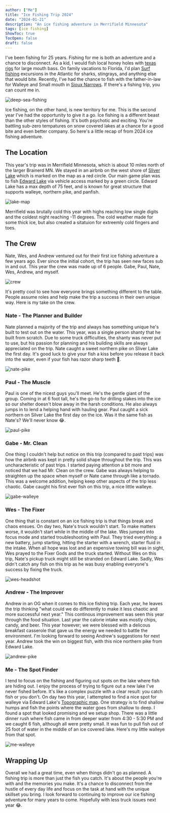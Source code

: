 ```yaml
---
author: ["Me"]
title: "Ice Fishing Trip 2024"
date: "2024-01-21"
description: "An ice fishing adventure in Merrifield Minnesota"
tags: [ice fishing]
ShowToc: true
TocOpen: false
draft: false
---
```


I've been fishing for 25 years. Fishing for me is both an adventure and a chance to disconnect. As a kid, I would fish local honey holes with [texas rigs](https://en.wikipedia.org/wiki/Texas_rig) for large mouth bass. On family vacations to Florida, I'd plan [Surf fishing](https://en.wikipedia.org/wiki/Surf_fishing#Species) excursions in the Atlantic for sharks, stingrays, and anything else that would bite. Recently, I've had the chance to fish with the father-in-law for Walleye and Small mouth in [Sioux Narrows](https://en.wikipedia.org/wiki/Sioux_Narrows-Nestor_Falls). If there's a fishing trip, you can count me in.

![deep-sea-fishing](/images/icefishing2024/deep-sea-fishing.jpg)

Ice fishing, on the other hand, is new territory for me. This is the second year I've had the opportunity to give it a go. Ice fishing is a different beast than the other styles of fishing. It's both psychotic and exciting. You're battling sub-zero tempatures on snow covered lakes at a chance for a good bite and even better company. So here's a little recap of from 2024 ice fishing adventure.

## The Location

This year's trip was in Merrifield Minnesota, which is about 10 miles north of the larger Brainerd MN. We stayed in an airbnb on the west shore of [Sliver Lake](https://www.dnr.state.mn.us/areas/fisheries/eastmetro/lakes/silverNB.html) which is marked on the map as a red circle. Our main game plan was to fish [Edward Lake](https://www.dnr.state.mn.us/lakefind/lake.html?id=18030500) via vehicle access marked by a green circle. Edward Lake has a max depth of 75 feet, and is known for great structure that supports walleye, northern pike, and panfish.

![lake-map](/images/icefishing2024/lake-map.jpg)

Merrifield was brutally cold this year with highs reaching low single digits and the coldest night reaching -11 degrees. The cold weather made for some thick ice, but also created a sitatuion for extreemly cold fingers and toes.

## The Crew

Nate, Wes, and Andrew ventured out for their first ice fishing adventure a few years ago. Ever since the initial cohort, the trip has seen new faces sub in and out. This year the crew was made up of 6 people. Gabe, Paul, Nate, Wes, Andrew, and myself.

![crew](/images/icefishing2024/crew.jpg)

 It's pretty cool to see how everyone brings something different to the table. People assume roles and help make the trip a success in their own unique way. Here is my take on the crew. 

### Nate - The Planner and Builder

 Nate planned a majority of the trip and always has something unique he's built to test out on the water. This year, was a single person shanty that he built from scratch. Due to some truck difficulties, the shanty was never put to use, but his passion for planning and his building skills are always appreciated on the trip. Nate caught a sweet northern pike on Sliver Lake the first day. It's good luck to give your fish a kiss before you release it back into the water, even if your fish has razor sharp teeth 🙈.

![nate-pike](/images/icefishing2024/nate-pike.jpg)

### Paul - The Muscle

Paul is one of the nicest guys you'll meet. He's the gentle giant of the group. Coming in at 6 foot tall, he's the go-to for drilling stakes into the ice so our shelter doesn't blow away in the harsh conditions. He also always jumps in to lend a helping hand with hauling gear. Paul caught a sick northern on Silver Lake the first day on the ice. Was it the same fish as Nate's? We'll never know 😂.

![paul-pike](/images/icefishing2024/paul-pike.jpg)

### Gabe - Mr. Clean

One thing I couldn't help but notice on this trip (compared to past trips) was how the airbnb was kept in pretty solid shape throughout the trip. This was uncharacteristic of past trips. I started paying attention a bit more and noticed that we had Mr. Clean on the crew. Gabe was always helping to straighten up the space when myself or Nate came through like a tornado. This was a welcome addition, helping keep other aspects of the trip less chaotic. Gabe caught his first ever fish on this trip, a nice little walleye.

![gabe-walleye](/images/icefishing2024/gabe-walleye.jpg)

### Wes - The Fixer

One thing that is constant on an ice fishing trip is that things break and chaos ensues. On day two, Nate's truck wouldn't start. To make matters worse, it wouldn't start while in the middle of the lake. Wes jumped into focus mode and started troubleshooting with Paul. They tried everything: a new battery, jump starting, hitting the starter with a wrench, starter fluid in the intake. When all hope was lost and an expensive towing bill was in sight, Wes prayed to the Fixer Gods and the truck started. Without Wes on this trip, Nate's pickup truck might still be stranded on Edward Lake. Sadly, Wes didn't catch any fish on this trip as he was busy enabling everyone's success by fixing the truck.

![wes-headshot](/images/icefishing2024/wes-headshot.jpg)

### Andrew - The Improver

Andrew in an OG when it comes to this ice fishing trip. Each year, he leaves the trip thinking "what could we do differently to make it less chaotic and more successful next year." This continous improvement was seen this year through the food situation. Last year the calorie intake was mostly chips, candy, and beer. This year however; we were blessed with a delicous breakfast casserole that gave us the energy we needed to battle the environment. I'm looking forward to seeing Andrew's suggestions for next year. Andrew took the win on biggest fish, with this nice northern pike from Edward Lake.

![andrew-pike](/images/icefishing2024/andrew-pike.jpg)

### Me - The Spot Finder

I tend to focus on the fishing and figuring out spots on the lake where fish are hiding out. I enjoy the process of trying to figure out a new lake  I've never fished before. It's like a complex puzzle with a clear result: you catch fish or you don't. On day two this year, I attempted to find a nice spot for walleye via Edward Lake's [Topographic map](https://en.wikipedia.org/wiki/Topographic_map). One strategy is to find shallow humps and fish the points where the water goes from shallow to deep. I found a spot that looked promising and we setup shop. There was a little dinner rush where fish came in from deeper water from 4:30 - 5:30 PM and we caught 6 fish, although all were pretty small. It was fun to pull fish out of 25 foot of water in the middle of an ice covered lake. Here's my little walleye from that spot.

![me-walleye](/images/icefishing2024/me-walleye.jpg)


## Wrapping Up

Overall we had a great time, even when things didn't go as planned. A fishing trip is more than just the fish you catch. It's about the people you're with and the memories you make. It's a chance to disconnect from the hustle of every day life and focus on the task at hand with the unique skillset you bring. I look forward to continuing to improve our ice fishing adventure for many years to come. Hopefully with less truck issues next year 😂.

